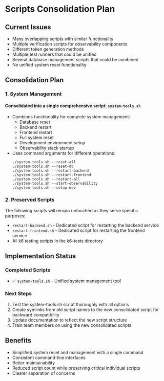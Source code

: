 # Scripts Consolidation Plan

## Current Issues
- Many overlapping scripts with similar functionality
- Multiple verification scripts for observability components
- Different token generation methods
- Multiple test runners that could be unified
- Several database management scripts that could be combined
- No unified system reset functionality

## Consolidation Plan

### 1. System Management

#### Consolidated into a single comprehensive script: `system-tools.sh`
- Combines functionality for complete system management:
  - Database reset
  - Backend restart
  - Frontend restart
  - Full system reset
  - Development environment setup
  - Observability stack startup
- Uses command arguments for different operations:
  ```
  ./system-tools.sh --reset-all
  ./system-tools.sh --reset-db
  ./system-tools.sh --restart-backend
  ./system-tools.sh --restart-frontend
  ./system-tools.sh --restart-all
  ./system-tools.sh --start-observability
  ./system-tools.sh --setup-dev
  ```

### 2. Preserved Scripts
The following scripts will remain untouched as they serve specific purposes:
- `restart-backend.sh` - Dedicated script for restarting the backend service
- `restart-frontend.sh` - Dedicated script for restarting the frontend service
- All k6 testing scripts in the k6-tests directory

## Implementation Status

### Completed Scripts
- ✅ `system-tools.sh` - Unified system management tool

### Next Steps
1. Test the system-tools.sh script thoroughly with all options
2. Create symlinks from old script names to the new consolidated script for backward compatibility
3. Update documentation to reflect the new script structure
4. Train team members on using the new consolidated scripts

## Benefits

- Simplified system reset and management with a single command
- Consistent command-line interfaces
- Better maintainability
- Reduced script count while preserving critical individual scripts
- Clearer separation of concerns
